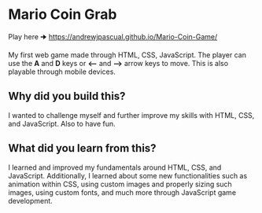 # Mario Coin Grab

Play here  🠊 https://andrewjpascual.github.io/Mario-Coin-Game/

My first web game made through HTML, CSS, JavaScript. The player can use the **A** and **D** keys or **⟵** and **⟶** arrow keys to move. This is also playable through mobile devices.

## Why did you build this?
I wanted to challenge myself and further improve my skills with HTML, CSS, and JavaScript. Also to have fun.
 
## What did you learn from this?
I learned and improved my fundamentals around HTML, CSS, and JavaScript. Additionally, I learned about some new functionalities such as animation within CSS, using custom images and properly sizing such images, using custom fonts, and much more through JavaScript game development.
